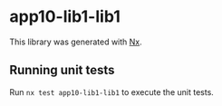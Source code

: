 # app10-lib1-lib1

This library was generated with [Nx](https://nx.dev).

## Running unit tests

Run `nx test app10-lib1-lib1` to execute the unit tests.
